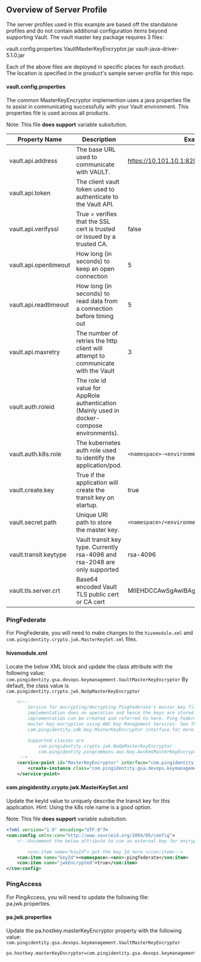 ## Overview of Server Profile

The server profiles used in this example are based off the standalone profiles and do not contain additional configuration items beyond supporting Vault. The vault master key package requires 3 files:

vault.config.properties
VaultMasterKeyEncryptor.jar
vault-java-driver-5.1.0.jar

Each of the above files are deployed in specific places for each product. The location is specified in the product's sample server-profile for this repo.

#### vault.config.properties

The common MasterKeyEncryptor implemention uses a java properties file to assist in communicating successfully with your Vault environment. This properties file is used across all products.

Note: This file **does support** variable subsitution. 

| Property Name | Description | Example |
|---------------|-------------|--------------|
| vault.api.address |  The base URL used to communicate with VAULT. | https://10.101.10.1:8200 |
| vault.api.token   | The client vault token used to authenticate to the Vault API. | |
| vault.api.verifyssl | True = verifies that the SSL cert is trusted or issued by a trusted CA. | false |
| vault.api.opentimeout | How long (in seconds) to keep an open connection | 5 |
| vault.api.readtimeout | How long (in seconds) to read data from a connection before timing out | 5 |
| vault.api.maxretry | The number of retries the http client will attempt to communicate with the Vault| 3 |
| vault.auth.roleid | The role id value for AppRole authentication (Mainly used in docker-compose environments). ||
| vault.auth.k8s.role | The kubernetes auth role used to identify the application/pod. | `<namespace>-<environment>-pingfederate` |
| vault.create.key | True if the application will create the transit key on startup. | true |
| vault.secret.path | Unique URI path to store the master key. | `<namespace>/<environment>/<product>/masterkey`  |
| vault.transit.keytype | Vault transit key type. Currently rsa-4096 and rsa-2048 are only supported | rsa-4096 |
| vault.tls.server.crt | Base64 encoded Vault TLS public cert or CA cert |  MIIEHDCCAwSgAwIBAgIBAzANBg..... |

### PingFederate

For PingFederate, you will need to make changes to the `hivemodule.xml` and `com.pingidentity.crypto.jwk.MasterKeySet.xml` files. 

#### hivemodule.xml

Locate the below XML block and update the class attribute with the following value: `com.pingidentity.gsa.devops.keymanagement.VaultMasterKeyEncryptor`
By default, the class value is `com.pingidentity.crypto.jwk.NoOpMasterKeyEncryptor`

```xml
    <!--
        Service for encrypting/decrypting PingFederate's master key file (pf.jwk). The default
        implementation does no operation and hence the keys are stored in plain text. Any custom
        implementation can be created and referred to here. Ping Federate 9.3 added support for
        master key encryption using AWS Key Management Services. See the PingFederate SDK's
        com.pingidentity.sdk.key.MasterKeyEncryptor interface for more info.

        Supported classes are
            com.pingidentity.crypto.jwk.NoOpMasterKeyEncryptor                    : The default implementation that does no operation.
            com.pingidentity.pingcommons.aws.key.AwsKmsMasterKeyEncryptor         : AWS KMS implementation. Note that admin should specify the key Id in MasterKeySet.xml.
     -->
    <service-point id="MasterKeyEncryptor" interface="com.pingidentity.sdk.key.MasterKeyEncryptor">
        <create-instance class="com.pingidentity.gsa.devops.keymanagement.VaultMasterKeyEncryptor"/>
    </service-point>
```

#### com.pingidentity.crypto.jwk.MasterKeySet.xml

Update the keyId value to uniquely describe the transit key for this application. Hint: Using the k8s role name is a good option.

Note: This file **does support** variable subsitution.

```xml
<?xml version="1.0" encoding="UTF-8"?>
<con:config xmlns:con="http://www.sourceid.org/2004/05/config">
    <!--Uncomment the below attribute to use an external key for encryption of PF Master Key.

        <con:item name="keyId"> put the key Id here </con:item>-->
    <con:item name="keyId"><namespace>-<env>-pingfederate</con:item>
    <con:item name="jwkEncrypted">true</con:item>
</con:config>
```

### PingAccess

For PingAccess, you will need to update the following file: pa.jwk.properties. 

#### pa.jwk.properties

Update the pa.hostkey.masterKeyEncryptor property with the following value: `com.pingidentity.gsa.devops.keymanagement.VaultMasterKeyEncryptor`

```
pa.hostkey.masterKeyEncryptor=com.pingidentity.gsa.devops.keymanagement.VaultMasterKeyEncryptor
```

